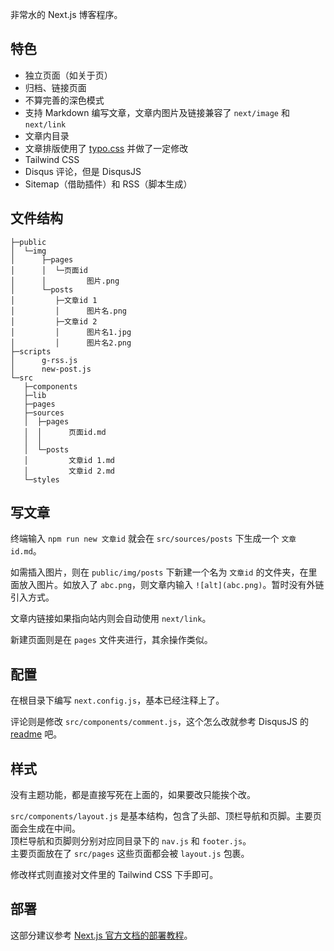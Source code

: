 非常水的 Next.js 博客程序。

## 特色
 - 独立页面（如关于页）
 - 归档、链接页面
 - 不算完善的深色模式
 - 支持 Markdown 编写文章，文章内图片及链接兼容了 `next/image` 和 `next/link`
 - 文章内目录
 - 文章排版使用了 [typo.css](https://github.com/sofish/typo.css) 并做了一定修改
 - Tailwind CSS
 - Disqus 评论，但是 DisqusJS
 - Sitemap（借助插件）和 RSS（脚本生成）

## 文件结构
```
├─public
│  └─img
│      ├─pages
│      │  └─页面id
│      │         图片.png
│      └─posts
│         ├─文章id 1
│         │      图片名.png
│         ├─文章id 2
│         │      图片名1.jpg
│         │      图片名2.png           
├─scripts
│      g-rss.js
│      new-post.js
└─src
   ├─components
   ├─lib
   ├─pages 
   ├─sources
   │  ├─pages
   │  │      页面id.md
   │  │      
   │  └─posts
   │         文章id 1.md
   │         文章id 2.md
   └─styles
```

## 写文章
终端输入 `npm run new 文章id` 就会在 `src/sources/posts` 下生成一个 `文章id.md`。

如需插入图片，则在 `public/img/posts` 下新建一个名为 `文章id` 的文件夹，在里面放入图片。如放入了 `abc.png`，则文章内输入 `![alt](abc.png)`。暂时没有外链引入方式。

文章内链接如果指向站内则会自动使用 `next/link`。

新建页面则是在 `pages` 文件夹进行，其余操作类似。

## 配置
在根目录下编写 `next.config.js`，基本已经注释上了。

评论则是修改 `src/components/comment.js`，这个怎么改就参考 DisqusJS 的 [readme](https://github.com/SukkaW/DisqusJS) 吧。

## 样式
没有主题功能，都是直接写死在上面的，如果要改只能挨个改。

`src/components/layout.js` 是基本结构，包含了头部、顶栏导航和页脚。主要页面会生成在中间。  
顶栏导航和页脚则分别对应同目录下的 `nav.js` 和 `footer.js`。  
主要页面放在了 `src/pages` 这些页面都会被 `layout.js` 包裹。

修改样式则直接对文件里的 Tailwind CSS 下手即可。

## 部署
这部分建议参考 [Next.js 官方文档的部署教程](https://nextjs.org/docs/deployment)。